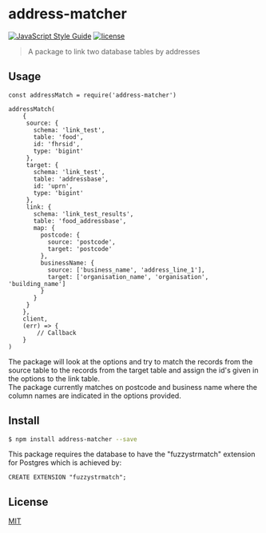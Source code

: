# address-matcher
[![JavaScript Style Guide](https://img.shields.io/badge/code_style-standard-brightgreen.svg)](https://standardjs.com) [![license](https://img.shields.io/github/license/mashape/apistatus.svg)](https://github.com/wmfs/tymly/blob/master/packages/pg-delta-file/LICENSE)




> A package to link two database tables by addresses

## Usage

```
const addressMatch = require('address-matcher')

addressMatch(
    {
     source: {
       schema: 'link_test',
       table: 'food',
       id: 'fhrsid',
       type: 'bigint'
     },
     target: {
       schema: 'link_test',
       table: 'addressbase',
       id: 'uprn',
       type: 'bigint'
     },
     link: {
       schema: 'link_test_results',
       table: 'food_addressbase',
       map: {
         postcode: {
           source: 'postcode',
           target: 'postcode'
         },
         businessName: {
           source: ['business_name', 'address_line_1'],
           target: ['organisation_name', 'organisation', 'building_name']
         }
       }
     }
    }, 
    client, 
    (err) => {
        // Callback
    }
)
```

The package will look at the options and try to match the records from the source table to the records from the target table
and assign the id's given in the options to the link table. <br>
The package currently matches on postcode and business name where the column names are indicated in the options provided. 

## <a name="install"></a>Install
```bash
$ npm install address-matcher --save
```
This package requires the database to have the "fuzzystrmatch" extension for Postgres which is achieved by:
```
CREATE EXTENSION "fuzzystrmatch";
```

## <a name="license"></a>License
[MIT](https://github.com/wmfs/pg-delta-file/blob/master/LICENSE)
